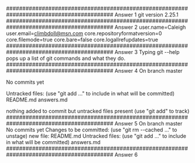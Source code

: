 #########################################################################################
Answer 1
git version 2.25.1
#########################################################################################
Answer 2
user.name=Caleigh
user.email=climbdoll@msn.com
core.repositoryformatversion=0
core.filemode=true
core.bare=false
core.logallrefupdates=true
#########################################################################################
Answer 3
Typing git --help pops up a list of git commands and what they do. 
#########################################################################################
Answer 4
On branch master

No commits yet

Untracked files:
  (use "git add <file>..." to include in what will be committed)
        README.md
        answers.md

nothing added to commit but untracked files present (use "git add" to track)
#########################################################################################
Answer 5
On branch master                                                                                                                                                                                    No commits yet                                                                                                                                                                                      Changes to be committed:                                                                            (use "git rm --cached <file>..." to unstage)                                                            new file:   README.md                                                                                                                                                                       Untracked files:                                                                                    (use "git add <file>..." to include in what will be committed)                                          answers.md                                                                                
#########################################################################################
Answer 6

